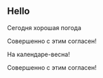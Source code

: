 ## Hello

Сегодня хорошая погода

Совершенно с этим согласен!

На календаре-весна!

Совершенно с этим согласен!
